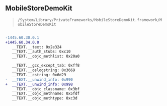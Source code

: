 ## MobileStoreDemoKit

> `/System/Library/PrivateFrameworks/MobileStoreDemoKit.framework/MobileStoreDemoKit`

```diff

-1445.60.30.0.1
+1445.60.34.0.0
   __TEXT.__text: 0x2e324
   __TEXT.__auth_stubs: 0xc10
   __TEXT.__objc_methlist: 0x20a0

   __TEXT.__gcc_except_tab: 0xff8
   __TEXT.__oslogstring: 0x3669
   __TEXT.__cstring: 0x6d29
-  __TEXT.__unwind_info: 0x990
+  __TEXT.__unwind_info: 0x998
   __TEXT.__objc_classname: 0x3bf
   __TEXT.__objc_methname: 0x5fdf
   __TEXT.__objc_methtype: 0xc3d

```
